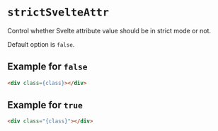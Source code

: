 # `strictSvelteAttr`

Control whether Svelte attribute value should be in strict mode or not.

Default option is `false`.

## Example for `false`

```html
<div class={class}></div>
```

## Example for `true`

```html
<div class="{class}"></div>
```
